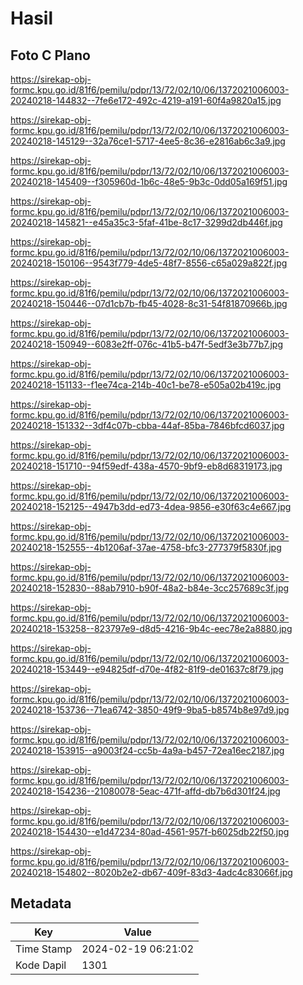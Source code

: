 # Hasil

## Foto C Plano

https://sirekap-obj-formc.kpu.go.id/81f6/pemilu/pdpr/13/72/02/10/06/1372021006003-20240218-144832--7fe6e172-492c-4219-a191-60f4a9820a15.jpg

https://sirekap-obj-formc.kpu.go.id/81f6/pemilu/pdpr/13/72/02/10/06/1372021006003-20240218-145129--32a76ce1-5717-4ee5-8c36-e2816ab6c3a9.jpg

https://sirekap-obj-formc.kpu.go.id/81f6/pemilu/pdpr/13/72/02/10/06/1372021006003-20240218-145409--f305960d-1b6c-48e5-9b3c-0dd05a169f51.jpg

https://sirekap-obj-formc.kpu.go.id/81f6/pemilu/pdpr/13/72/02/10/06/1372021006003-20240218-145821--e45a35c3-5faf-41be-8c17-3299d2db446f.jpg

https://sirekap-obj-formc.kpu.go.id/81f6/pemilu/pdpr/13/72/02/10/06/1372021006003-20240218-150106--9543f779-4de5-48f7-8556-c65a029a822f.jpg

https://sirekap-obj-formc.kpu.go.id/81f6/pemilu/pdpr/13/72/02/10/06/1372021006003-20240218-150446--07d1cb7b-fb45-4028-8c31-54f81870966b.jpg

https://sirekap-obj-formc.kpu.go.id/81f6/pemilu/pdpr/13/72/02/10/06/1372021006003-20240218-150949--6083e2ff-076c-41b5-b47f-5edf3e3b77b7.jpg

https://sirekap-obj-formc.kpu.go.id/81f6/pemilu/pdpr/13/72/02/10/06/1372021006003-20240218-151133--f1ee74ca-214b-40c1-be78-e505a02b419c.jpg

https://sirekap-obj-formc.kpu.go.id/81f6/pemilu/pdpr/13/72/02/10/06/1372021006003-20240218-151332--3df4c07b-cbba-44af-85ba-7846bfcd6037.jpg

https://sirekap-obj-formc.kpu.go.id/81f6/pemilu/pdpr/13/72/02/10/06/1372021006003-20240218-151710--94f59edf-438a-4570-9bf9-eb8d68319173.jpg

https://sirekap-obj-formc.kpu.go.id/81f6/pemilu/pdpr/13/72/02/10/06/1372021006003-20240218-152125--4947b3dd-ed73-4dea-9856-e30f63c4e667.jpg

https://sirekap-obj-formc.kpu.go.id/81f6/pemilu/pdpr/13/72/02/10/06/1372021006003-20240218-152555--4b1206af-37ae-4758-bfc3-277379f5830f.jpg

https://sirekap-obj-formc.kpu.go.id/81f6/pemilu/pdpr/13/72/02/10/06/1372021006003-20240218-152830--88ab7910-b90f-48a2-b84e-3cc257689c3f.jpg

https://sirekap-obj-formc.kpu.go.id/81f6/pemilu/pdpr/13/72/02/10/06/1372021006003-20240218-153258--823797e9-d8d5-4216-9b4c-eec78e2a8880.jpg

https://sirekap-obj-formc.kpu.go.id/81f6/pemilu/pdpr/13/72/02/10/06/1372021006003-20240218-153449--e94825df-d70e-4f82-81f9-de01637c8f79.jpg

https://sirekap-obj-formc.kpu.go.id/81f6/pemilu/pdpr/13/72/02/10/06/1372021006003-20240218-153736--71ea6742-3850-49f9-9ba5-b8574b8e97d9.jpg

https://sirekap-obj-formc.kpu.go.id/81f6/pemilu/pdpr/13/72/02/10/06/1372021006003-20240218-153915--a9003f24-cc5b-4a9a-b457-72ea16ec2187.jpg

https://sirekap-obj-formc.kpu.go.id/81f6/pemilu/pdpr/13/72/02/10/06/1372021006003-20240218-154236--21080078-5eac-471f-affd-db7b6d301f24.jpg

https://sirekap-obj-formc.kpu.go.id/81f6/pemilu/pdpr/13/72/02/10/06/1372021006003-20240218-154430--e1d47234-80ad-4561-957f-b6025db22f50.jpg

https://sirekap-obj-formc.kpu.go.id/81f6/pemilu/pdpr/13/72/02/10/06/1372021006003-20240218-154802--8020b2e2-db67-409f-83d3-4adc4c83066f.jpg


## Metadata

| Key        | Value               |
| ---------- | ------------------- |
| Time Stamp | 2024-02-19 06:21:02 |
| Kode Dapil | 1301                |



